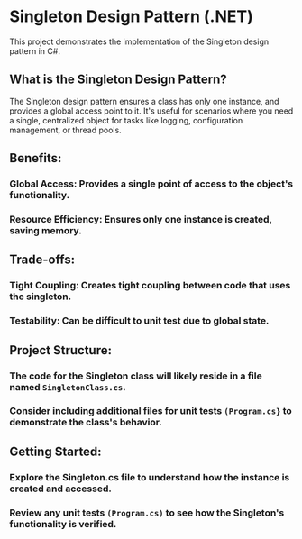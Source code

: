 # Singleton Design Pattern (.NET)

This project demonstrates the implementation of the Singleton design pattern in C#.

## What is the Singleton Design Pattern?

The Singleton design pattern ensures a class has only one instance, and provides a global access point to it. It's useful for scenarios where you need a single, centralized object for tasks like logging, configuration management, or thread pools.

## Benefits:

### **Global Access**: Provides a single point of access to the object's functionality.
### **Resource Efficiency**: Ensures only one instance is created, saving memory.

## Trade-offs:

### **Tight Coupling**: Creates tight coupling between code that uses the singleton.
### **Testability**: Can be difficult to unit test due to global state.

## Project Structure:

### The code for the Singleton class will likely reside in a file named `SingletonClass.cs`.
### Consider including additional files for unit tests `(Program.cs}` to demonstrate the class's behavior.

## Getting Started:

### Explore the Singleton.cs file to understand how the instance is created and accessed.
### Review any unit tests `(Program.cs)` to see how the Singleton's functionality is verified.
